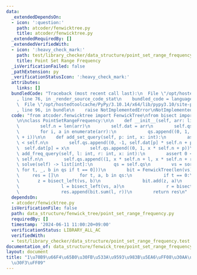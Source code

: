 ```yaml
---
data:
  _extendedDependsOn:
  - icon: ':question:'
    path: atcoder/fenwicktree.py
    title: atcoder/fenwicktree.py
  _extendedRequiredBy: []
  _extendedVerifiedWith:
  - icon: ':heavy_check_mark:'
    path: test/library_checker/data_structure/point_set_range_frequency.test.py
    title: Point Set Range Frequency
  _isVerificationFailed: false
  _pathExtension: py
  _verificationStatusIcon: ':heavy_check_mark:'
  attributes:
    links: []
  bundledCode: "Traceback (most recent call last):\n  File \"/opt/hostedtoolcache/PyPy/3.10.14/x64/lib/pypy3.10/site-packages/onlinejudge_verify/documentation/build.py\"\
    , line 76, in _render_source_code_stat\n    bundled_code = language.bundle(\n\
    \  File \"/opt/hostedtoolcache/PyPy/3.10.14/x64/lib/pypy3.10/site-packages/onlinejudge_verify/languages/python.py\"\
    , line 96, in bundle\n    raise NotImplementedError\nNotImplementedError\n"
  code: "from atcoder.fenwicktree import FenwickTree\nfrom bisect import bisect_left\n\
    \n\nclass PointSetRangeFrequency:\n\n    def __init__(self, arr: list[int]):\n\
    \        self.n = len(arr)\n        self.dat = arr\n        self.qs = qs = []\n\
    \        for i, a in enumerate(arr):\n            qs.append((0, 1, a * self.n\
    \ + i))\n\n    def add_set_query(self, p: int, x: int):\n        assert 0 <= p\
    \ < self.n\n        self.qs.append((0, -1, self.dat[p] * self.n + p))\n      \
    \  self.dat[p] = x\n        self.qs.append((0, 1, x * self.n + p))\n\n    def\
    \ add_freq_query(self, l: int, r: int, x: int):\n        assert 0 <= l <= r <=\
    \ self.n\n        self.qs.append((1, x * self.n + l, x * self.n + r))\n\n    def\
    \ solve(self) -> list[int]:\n        qs = self.qs\n        vs = sorted(set([b\
    \ for t, _, b in qs if t == 0]))\n        bit = FenwickTree(len(vs) + 1)\n   \
    \     res = []\n        for t, a, b in qs:\n            if t == 0:\n         \
    \       z = bisect_left(vs, b)\n                bit.add(z, a)\n            else:\n\
    \                l = bisect_left(vs, a)\n                r = bisect_left(vs, b)\n\
    \                res.append(bit.sum(l, r))\n        return res\n"
  dependsOn:
  - atcoder/fenwicktree.py
  isVerificationFile: false
  path: data_structure/fenwick_tree/point_set_range_frequency.py
  requiredBy: []
  timestamp: '2024-06-11 11:00:20+09:00'
  verificationStatus: LIBRARY_ALL_AC
  verifiedWith:
  - test/library_checker/data_structure/point_set_range_frequency.test.py
documentation_of: data_structure/fenwick_tree/point_set_range_frequency.py
layout: document
title: "1\u70B9\u66F4\u65B0\u30FB\u533A\u9593\u983B\u5EA6\uFF08\u30AA\u30D5\u30E9\u30A4\
  \u30F3\uFF09"
---
```


